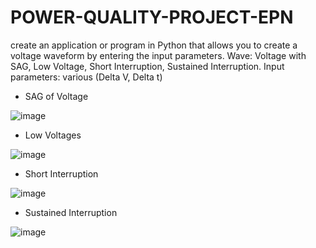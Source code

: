 # POWER-QUALITY-PROJECT-EPN
create an application or program in Python that allows you to create a voltage waveform by entering the input parameters.
Wave: Voltage with SAG, Low Voltage, Short Interruption, Sustained Interruption.
Input parameters: various (Delta V, Delta t)
- SAG of Voltage
  
![image](https://github.com/user-attachments/assets/2ed9f315-a860-46c8-9d26-07eca509fdfd)
- Low Voltages
  
![image](https://github.com/user-attachments/assets/d86ed0d6-c54b-4ec5-8370-920c9d3de04c)
- Short Interruption
  
![image](https://github.com/user-attachments/assets/b976cea2-5926-417b-9860-9ac1a95e7822)
- Sustained Interruption
  
![image](https://github.com/user-attachments/assets/489c2606-0502-494c-8f9b-5c5d2e962cd3)
